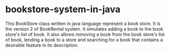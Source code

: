 bookstore-system-in-java
========================

This BookStore class written in java language represent a book store. It is the version 2 of BookRental system.  It simulates adding a book to the book store's list of book. It also allows removing a book from the book store's list of book, lending a book to a store and searching for a book that contains  a desirable feature in its description.
